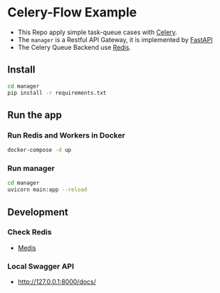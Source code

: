 # Celery-Flow Example

- This Repo apply simple task-queue cases with [Celery](https://docs.celeryq.dev/en/stable/).
- The `manager` is a Restful API Gateway, it is implemented by [FastAPI](https://fastapi.tiangolo.com)
- The Celery Queue Backend use [Redis](https://redis.io).

## Install
```sh
cd manager
pip install -r requirements.txt
```

## Run the app

### Run Redis and Workers in Docker
```sh
docker-compose -d up
```

### Run manager
```sh
cd manager
uvicorn main:app --reload
```

## Development
### Check Redis
  - [Medis](https://getmedis.com)
### Local Swagger API
  - http://127.0.0.1:8000/docs/